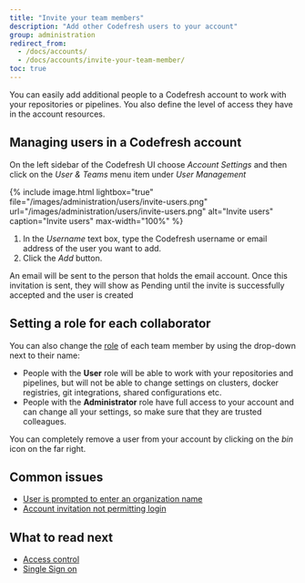 ```yaml
---
title: "Invite your team members"
description: "Add other Codefresh users to your account"
group: administration
redirect_from:
  - /docs/accounts/
  - /docs/accounts/invite-your-team-member/
toc: true
---
```


You can easily add additional people to a Codefresh account to work with your repositories or pipelines. You also define the level of access they have in the  account resources.

## Managing users in a Codefresh account

On the left sidebar of the Codefresh UI choose *Account Settings* and then click on the *User & Teams* menu item under *User Management*


{% include 
	image.html 
	lightbox="true" 
	file="/images/administration/users/invite-users.png" 
	url="/images/administration/users/invite-users.png" 
	alt="Invite users" 
	caption="Invite users"
    max-width="100%" 
%}


1. In the *Username* text box, type the Codefresh username or email address of the user you want to add.
1. Click the *Add* button.


An email will be sent to the person that holds the email account. Once this invitation is sent, they will show as Pending until the invite is successfully accepted and the user is created


## Setting a role for each collaborator

You can also change the [role]({{site.baseurl}}/docs/administration/access-control/#users-and-administrators) of each team member by using the drop-down next to their name:

* People with the **User** role will be able to work with your repositories and pipelines, but will not be able to change settings
on clusters, docker registries, git integrations, shared configurations etc.
* People with the **Administrator** role have full access to your account and can change all your settings, so make sure that they are trusted colleagues.

You can completely remove a user from your account by clicking on the *bin* icon on the far right.

## Common issues

* [User is prompted to enter an organization name](https://support.codefresh.io/hc/en-us/articles/360020177959-User-is-prompted-to-enter-an-organization-name)
* [Account invitation not permitting login](https://support.codefresh.io/hc/en-us/articles/360015251000-Account-invitation-not-permitting-login)

## What to read next

* [Access control]({{site.baseurl}}/docs/administration/access-control/)
* [Single Sign on]({{site.baseurl}}/docs/administration/single-sign-on/)

